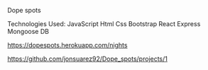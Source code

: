   Dope spots

Technologies Used: 
JavaScript
Html
Css
Bootstrap
React
Express
Mongoose DB


https://dopespots.herokuapp.com/nights

https://github.com/jonsuarez92/Dope_spots/projects/1


